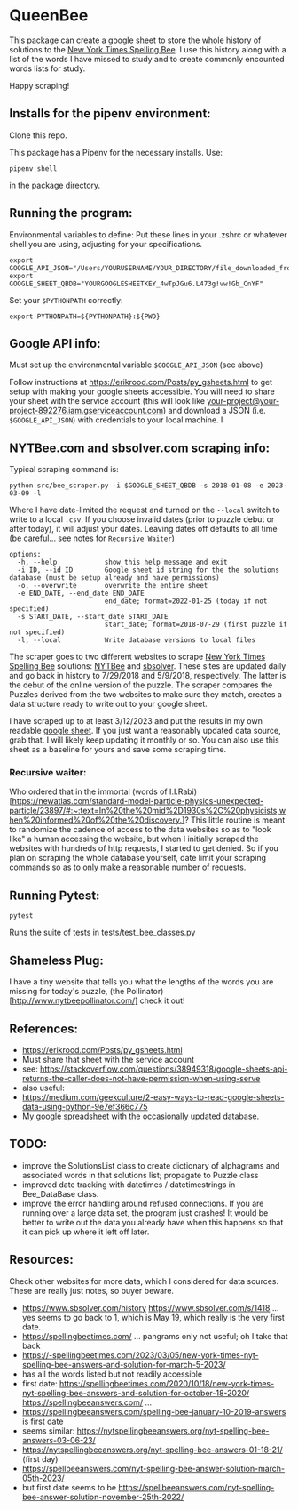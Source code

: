 # QueenBee

This package can create a google sheet to store the whole history of solutions to the [New York Times Spelling Bee](https://www.nytimes.com/puzzles/spelling-bee).  I use this history along with a list of the words I have missed to study and to create commonly encounted words lists for study.

Happy scraping!

## Installs for the pipenv environment:

Clone this repo. 

This package has a Pipenv for the necessary installs.  Use:

`pipenv shell` 

in the package directory. 


## Running the program:

Environmental variables to define:
Put these lines in your .zshrc or whatever shell you are using, adjusting for your specifications.

```
export GOOGLE_API_JSON="/Users/YOURUSERNAME/YOUR_DIRECTORY/file_downloaded_from_google_API.json"
export GOOGLE_SHEET_QBDB="YOURGOOGLESHEETKEY_4wTpJGu6.L473g!vw!Gb_CnYF"
```

Set your `$PYTHONPATH` correctly:

`export PYTHONPATH=${PYTHONPATH}:${PWD}`

## Google API info:

Must set up the environmental variable `$GOOGLE_API_JSON` (see above)

Follow instructions at https://erikrood.com/Posts/py_gsheets.html to get setup with making your google sheets accessible.  You will need to share your sheet with the service account (this will look like your-project@your-project-892276.iam.gserviceaccount.com) and download a JSON (i.e. `$GOOGLE_API_JSON`) with credentials to your local machine.  I 

## NYTBee.com and sbsolver.com scraping info:

Typical scraping command is:

`python src/bee_scraper.py -i $GOOGLE_SHEET_QBDB -s 2018-01-08 -e 2023-03-09 -l`

Where I have date-limited the request and turned on the `--local` switch to write to a local `.csv`. If you choose invalid dates (prior to puzzle debut or after today), it will adjust your dates.  Leaving dates off defaults to all time (be careful... see notes for `Recursive Waiter`)

```
options:
  -h, --help            show this help message and exit
  -i ID, --id ID        Google sheet id string for the the solutions database (must be setup already and have permissions)
  -o, --overwrite       overwrite the entire sheet
  -e END_DATE, --end_date END_DATE
                        end_date; format=2022-01-25 (today if not specified)
  -s START_DATE, --start_date START_DATE
                        start_date; format=2018-07-29 (first puzzle if not specified)
  -l, --local           Write database versions to local files
```

The scraper goes to two different websites to scrape [New York Times Spelling Bee](https://www.nytimes.com/puzzles/spelling-bee) solutions: [NYTBee](https://nytbee.com/) and [sbsolver](https://www.sbsolver.com/).  These sites are updated daily and go back in history to 7/29/2018 and 5/9/2018, respectively.  The latter is the debut of the online version of the puzzle.  The scraper compares the Puzzles derived from the two websites to make sure they match, creates a data structure ready to write out to your google sheet.  

I have scraped up to at least 3/12/2023 and put the results in my own readable [google sheet](https://docs.google.com/spreadsheets/d/1WkAPgB0-7KrVoF8yTSaedRT1q7h83FewcHJyZ-wmJ_Q/edit?usp=sharing).  If you just want a reasonably updated data source, grab that.  I will likely keep updating it monthly or so.   You can also use this sheet as a baseline for yours and save some scraping time. 

### Recursive waiter:

Who ordered that in the immortal (words of I.I.Rabi)[https://newatlas.com/standard-model-particle-physics-unexpected-particle/23897/#:~:text=In%20the%20mid%2D1930s%2C%20physicists,when%20informed%20of%20the%20discovery.]?  This little routine is meant to randomize the cadence of access to the data websites so as to "look like" a human accessing the website, but when I initially scraped the websites with hundreds of http requests, I started to get denied.  So if you plan on scraping the whole database yourself, date limit your scraping commands so as to only make a reasonable number of requests.  


## Running Pytest:

`pytest` 

Runs the suite of tests in tests/test_bee_classes.py

## Shameless Plug:

I have a tiny website that tells you what the lengths of the words you are missing for today's puzzle, (the Pollinator)[http://www.nytbeepollinator.com/] check it out!

## References:

- https://erikrood.com/Posts/py_gsheets.html
- Must share that sheet with the service account
- see: https://stackoverflow.com/questions/38949318/google-sheets-api-returns-the-caller-does-not-have-permission-when-using-serve
- also useful:
- https://medium.com/geekculture/2-easy-ways-to-read-google-sheets-data-using-python-9e7ef366c775
- My [google spreadsheet](https://docs.google.com/spreadsheets/d/1WkAPgB0-7KrVoF8yTSaedRT1q7h83FewcHJyZ-wmJ_Q/edit?usp=sharing) with the occasionally updated database.


## TODO:
- improve the SolutionsList class to create dictionary of alphagrams and associated words in that solutions list; propagate to Puzzle class
- improved date tracking with datetimes / datetimestrings in Bee_DataBase class.
- improve the error handling around refused connections.  If you are running over a large data set, the program just crashes!  It would be better to write out the data you already have when this happens so that it can pick up where it left off later.

## Resources:

Check other websites for more data, which I considered for data sources.  These are really just notes, so buyer beware. 
- https://www.sbsolver.com/history https://www.sbsolver.com/s/1418 ... yes seems to go back to 1, which is May 19, which really is the very first date. 
- https://spellingbeetimes.com/ ... pangrams only not useful; oh I take that back 
- https://-spellingbeetimes.com/2023/03/05/new-york-times-nyt-spelling-bee-answers-and-solution-for-march-5-2023/ 
- has all the words listed but not readily accessible
- first date: https://spellingbeetimes.com/2020/10/18/new-york-times-nyt-spelling-bee-answers-and-solution-for-october-18-2020/
https://spellingbeeanswers.com/ ... 
- https://spellingbeeanswers.com/spelling-bee-january-10-2019-answers is first date
- seems similar: https://nytspellingbeeanswers.org/nyt-spelling-bee-answers-03-06-23/
- https://nytspellingbeeanswers.org/nyt-spelling-bee-answers-01-18-21/ (first day)
- https://spellbeeanswers.com/nyt-spelling-bee-answer-solution-march-05th-2023/   
- but first date seems to be https://spellbeeanswers.com/nyt-spelling-bee-answer-solution-november-25th-2022/
